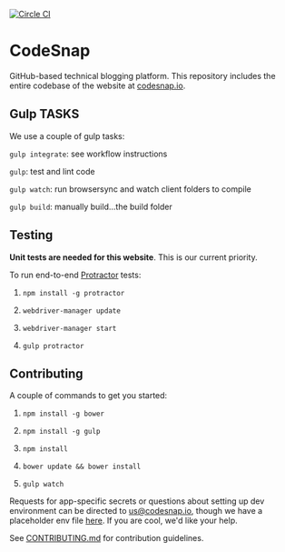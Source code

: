 [![Circle CI](https://circleci.com/gh/codesnap-io/codesnap.svg?style=svg)](https://circleci.com/gh/BlaseBallerina/codesnap)

# CodeSnap
GitHub-based technical blogging platform. This repository includes the entire codebase of the website at [codesnap.io](http://www.codesnap.io).


## Gulp TASKS

  We use a couple of gulp tasks:

 `gulp integrate`: see workflow instructions

`gulp`: test and lint code

`gulp watch`: run browsersync and watch client folders to compile

`gulp build`: manually build...the build folder


## Testing

**Unit tests are needed for this website**. This is our current priority.


To run end-to-end [Protractor](https://angular.github.io/protractor/#/) tests:

1. `npm install -g protractor`
 
2. `webdriver-manager update`
 
3. `webdriver-manager start`
 
4. `gulp protractor`


## Contributing

A couple of commands to get you started:

1. `npm install -g bower`
 
2. `npm install -g gulp`

3. `npm install`

4. `bower update && bower install`

5. `gulp watch`

Requests for app-specific secrets or questions about setting up dev environment can be directed to [us@codesnap.io](mailto:us@codesnap.io), though we have a placeholder env file [here](server/config/env/development.js.placeholder.js). If you are cool, we'd like your help.

See [CONTRIBUTING.md](CONTRIBUTING.md) for contribution guidelines.
